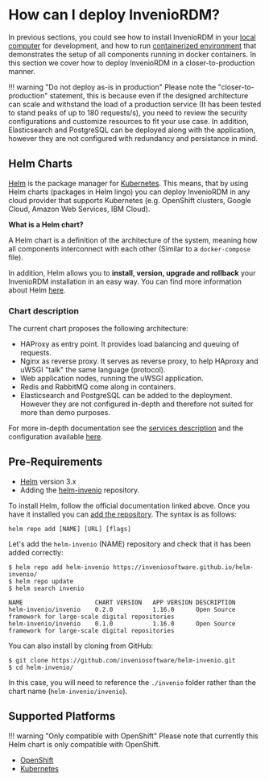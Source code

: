# How can I deploy InvenioRDM?

In previous sections, you could see how to install InvenioRDM in your [local computer](../develop/index.md) for development, and how to run [containerized environment](../preview/index.md) that demonstrates the setup of all components running in docker containers. In this section we cover how to deploy InvenioRDM in a closer-to-production manner.

!!! warning "Do not deploy as-is in production"
    Please note the "closer-to-production" statement, this is because even if the designed architecture can scale and withstand the load of a production service (It has been tested to stand peaks of up to 180 requests/s), you need to review the security configurations and customize resources to fit your use case. In addition, Elasticsearch and PostgreSQL can be deployed along with the application, however they are not configured with redundancy and persistance in mind.

## Helm Charts

[Helm](https://helm.sh) is the package manager for [Kubernetes](https://kubernetes.io/). This means, that by using Helm charts (packages in Helm lingo) you can deploy InvenioRDM in any cloud provider that supports Kubernetes (e.g. OpenShift clusters, Google Cloud, Amazon Web Services, IBM Cloud).

**What is a Helm chart?**

A Helm chart is a definition of the architecture of the system, meaning how all components interconnect with each other (Similar to a `docker-compose` file).

In addition, Helm allows you to **install, version, upgrade and rollback** your InvenioRDM installation in an easy way. You can find more information about Helm [here](https://helm.sh/docs/intro/quickstart/).

### Chart description

The current chart proposes the following architecture:

- HAProxy as entry point. It provides load balancing and queuing of requests.
- Nginx as reverse proxy. It serves as reverse proxy, to help HAproxy and uWSGI "talk" the same language (protocol).
- Web application nodes, running the uWSGI application.
- Redis and RabbitMQ come along in containers.
- Elasticsearch and PostgreSQL can be added to the deployment. However they are not configured in-depth and therefore not suited for more than demo purposes.

For more in-depth documentation see the [services description](services.md) and the configuration available [here](configuration.md).

## Pre-Requirements

- [Helm](https://helm.sh/docs/intro/install/) version 3.x
- Adding the [helm-invenio](https://github.com/inveniosoftware/helm-invenio) repository.

To install Helm, follow the official documentation linked above. Once you have it installed you can [add
the repository](https://helm.sh/docs/helm/helm_repo_add/). The syntax is as follows:

``` console
helm repo add [NAME] [URL] [flags]
```

Let's add the `helm-invenio` (NAME) repository and check that it has been added correctly:

``` console
$ helm repo add helm-invenio https://inveniosoftware.github.io/helm-invenio/
$ helm repo update
$ helm search invenio

NAME                   	CHART VERSION	APP VERSION	DESCRIPTION
helm-invenio/invenio	0.2.0        	1.16.0     	Open Source framework for large-scale digital repositories
helm-invenio/invenio	0.1.0        	1.16.0     	Open Source framework for large-scale digital repositories
```

You can also install by cloning from GitHub:

```
$ git clone https://github.com/inveniosoftware/helm-invenio.git
$ cd helm-invenio/
```

In this case, you will need to reference the `./invenio` folder rather than the chart name (`helm-invenio/invenio`).

## Supported Platforms

!!! warning "Only compatible with OpenShift"
    Please note that currently this Helm chart is only compatible with OpenShift.

- [OpenShift](openshift.md)
- [Kubernetes](kubernetes.md)

